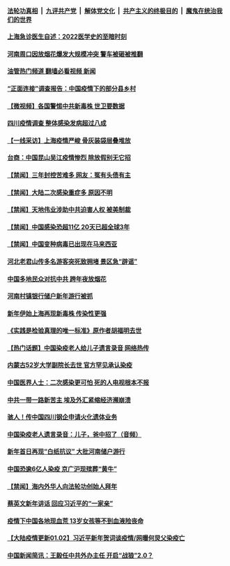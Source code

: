 ####  [法轮功真相](../../../../basic/blob/master/README.md?t=01030812) &nbsp;|&nbsp; [九评共产党](../../../../9ping.md/blob/master/README.md?t=01030812) &nbsp;|&nbsp; [解体党文化](../../../../jtdwh.md/blob/master/README.md?t=01030812)  &nbsp;|&nbsp; [共产主义的终极目的](../../../../gczydzjmd.md/blob/master/README.md?t=01030812) &nbsp;|&nbsp; [魔鬼在统治我们的世界](../../../../mgztzwmdsj.md/blob/master/README.md?t=01030812) 

#### [上海急诊医生自述：2022医学史的至暗时刻](../pages/prog204/a103615120.md?t=01030812) 

#### [河南周口因放烟花爆发大规模冲突 警车被砸被推翻](../pages/prog204/a103615032.md?t=01030812) 

#### [油管热门频道 翻墙必看视频 新闻](http://129.146.143.75:81/youtube.html?01030812)

#### [“正面连接”调查报告：中国疫情下的部分县乡村](../pages/prog204/a103615026.md?t=01030812) 

#### [【微视频】各国警惕中共新毒株 世卫要数据](../pages/prog204/a103614630.md?t=01030812) 

#### [四川疫情调查 整体感染发病超过八成](../pages/prog204/a103614808.md?t=01030812) 

#### [【一线采访】上海疫情严峻 骨灰装袋层叠堆放](../pages/prog204/a103614792.md?t=01030812) 

#### [台商：中国昆山吴江疫情惨烈 除放假别无它招](../pages/prog204/a103614689.md?t=01030812) 

#### [【禁闻】三年封控苦难多 网友：冤有头债有主](../pages/prog204/a103614629.md?t=01030812) 

#### [【禁闻】大陆二次感染重症多 原因不明](../pages/prog204/a103614623.md?t=01030812) 

#### [【禁闻】天地伟业涉助中共迫害人权 被美制裁](../pages/prog204/a103614621.md?t=01030812) 

#### [【禁闻】中国感染恐超11亿 20天已超全球3年](../pages/prog204/a103614634.md?t=01030812) 

#### [【禁闻】中国变种病毒已出现在马来西亚](../pages/prog204/a103614618.md?t=01030812) 

#### [河北老君山传多名游客突死致拥堵 景区急“辟谣”](../pages/prog204/a103614601.md?t=01030812) 

#### [中国多地民众对抗中共 跨年夜放烟花](../pages/prog204/a103614148.md?t=01030812) 

#### [河南村镇银行储户新年游行被抓](../pages/prog204/a103614146.md?t=01030812) 

#### [新年伊始上海再现新毒株 传染性更强](../pages/prog204/a103614127.md?t=01030812) 

#### [《实践是检验真理的唯一标准》原作者胡福明去世](../pages/prog204/a103614116.md?t=01030812) 

#### [【热门话题】中国染疫老人给儿子遗言录音 网络热传](../pages/prog204/a103614089.md?t=01030812) 

#### [内蒙古52岁大学副院长去世 官方罕见承认染疫](../pages/prog204/a103614102.md?t=01030812) 

#### [中国医界人士：二次感染更可怕 死的人电视根本不报](../pages/prog204/a103614083.md?t=01030812) 

#### [中共一带一路新苦主 埃及外汇紧缩经济濒崩溃](../pages/prog204/a103614033.md?t=01030812) 

#### [骇人！传中国四川钢企申请火化遗体业务](../pages/prog204/a103614029.md?t=01030812) 

#### [中国染疫老人遗言录音：儿子，爸中招了（音频）](../pages/prog204/a103613984.md?t=01030812) 

#### [新年首日再现“白纸抗议” 大批河南储户游行](../pages/prog204/a103613977.md?t=01030812) 

#### [中国恐逾6亿人染疫 京广沪现殡葬“黄牛”](../pages/prog204/a103613910.md?t=01030812) 

#### [【禁闻】海内外华人向法轮功创始人拜年](../pages/prog204/a103613534.md?t=01030812) 

#### [蔡英文新年讲话 回应习近平的“一家亲”](../pages/prog204/a103613909.md?t=01030812) 

#### [疫情下中国各地现血荒 13岁女孩等不到血液险丧命](../pages/prog204/a103613750.md?t=01030812) 

#### [【大陆疫情更新01.02】习近平新年贺词谈疫情/网曝何炅父染疫亡](../pages/prog204/a103606725.md?t=01030812) 

#### [中国新闻简讯：王毅任中共外办主任 开启“战狼”2.0？](../pages/prog204/a103613701.md?t=01030812) 

<img src='http://gfw-breaker.win/goodnews/indexes/prog204.md' width='0px' height='0px'/>
